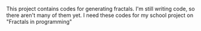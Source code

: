 This project contains codes for generating fractals. I'm still writing code, so there aren't many of them yet. I need these codes for my school project on "Fractals in programming"

